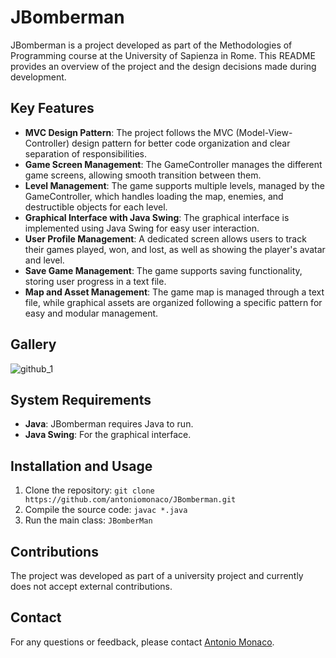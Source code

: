 # JBomberman

JBomberman is a project developed as part of the Methodologies of Programming course at the University of Sapienza in Rome. This README provides an overview of the project and the design decisions made during development.

## Key Features

- **MVC Design Pattern**: The project follows the MVC (Model-View-Controller) design pattern for better code organization and clear separation of responsibilities.
- **Game Screen Management**: The GameController manages the different game screens, allowing smooth transition between them.
- **Level Management**: The game supports multiple levels, managed by the GameController, which handles loading the map, enemies, and destructible objects for each level.
- **Graphical Interface with Java Swing**: The graphical interface is implemented using Java Swing for easy user interaction.
- **User Profile Management**: A dedicated screen allows users to track their games played, won, and lost, as well as showing the player's avatar and level.
- **Save Game Management**: The game supports saving functionality, storing user progress in a text file.
- **Map and Asset Management**: The game map is managed through a text file, while graphical assets are organized following a specific pattern for easy and modular management.

## Gallery

![github_1](https://github.com/antoniomonaco/JBomberman/assets/88556299/d7e6388f-e725-4357-b490-1ec3ed2bd925)

## System Requirements

- **Java**: JBomberman requires Java to run.
- **Java Swing**: For the graphical interface.
  
## Installation and Usage

1. Clone the repository: `git clone https://github.com/antoniomonaco/JBomberman.git`
2. Compile the source code: `javac *.java`
3. Run the main class: `JBomberMan`

## Contributions

The project was developed as part of a university project and currently does not accept external contributions.

## Contact

For any questions or feedback, please contact [Antonio Monaco](mailto:monacoantoniopio@gmail.com).



